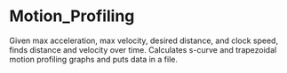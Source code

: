 # Motion_Profiling

Given max acceleration, max velocity, desired distance, and clock speed, finds distance and velocity over time.
Calculates s-curve and trapezoidal motion profiling graphs and puts data in a file.

